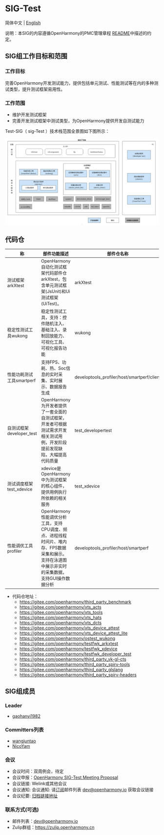 # SIG-Test

简体中文 | [English](./sig_test.md)

说明：本SIG的内容遵循OpenHarmony的PMC管理章程 [README](/zh/pmc.md)中描述的约定。

## SIG组工作目标和范围

### 工作目标
​     完善OpenHarmony开发测试能力，提供包括单元测试、性能测试等在内的多种测试类型，提升测试框架易用性。

### 工作范围

- 维护开发测试框架
- 完善开发测试框架中测试类型，为OpenHarmony提供开发自测试能力

Test-SIG（ sig-Test ）技术栈范围全景图如下图所示：

![test_overview](figures/test_overview.png)

## 代码仓
| **称**                    | **部件功能描述**                                             | **部件仓名称**                              |
| ------------------------- | ------------------------------------------------------------ | ------------------------------------------- |
| 测试框架arkXtest          | OpenHarmony自动化测试框架代码部件仓arkXtest，包含单元测试框架(JsUnit)和Ui测试框架(UiTest)。 | arkXtest                                    |
| 稳定性测试工具wukong      | 稳定性测试工具，支持：控件随机注入、基础注入、录制回放能力、可视化工具、可视化报告功能 | wukong                                      |
| 性能功耗测试工具smartperf | 支持FPS、功耗、热、Soc信息的实时采集、实时展示、数据报告生成 | developtools_profiler/host/smartperf/client |
| 自测试框架developer_test  | OpenHarmony为开发者提供了一套全面的自测试框架，开发者可根据测试需求开发相关测试用例，开发阶段提前发现缺陷，大幅提高代码质量 | test_developertest                          |
| 测试调度框架test_xdevice  | xdevice是OpenHarmony中为测试框架的核心组件，提供用例执行所依赖的相关服务 | test_xdevice                                |
| 性能调优工具profiler      | OpenHarmony性能调优分析工具，支持CPU调度、频点、进程线程时间片、堆内存、FPS数据采集和展示。支持在泳道图中展示非实时的采集数据，支持GUI操作数据分析 | developtools_profiler/host/smartperf        |

- 代码仓地址：
  - https://gitee.com/openharmony/third_party_benchmark
  - https://gitee.com/openharmony/xts_acts
  - https://gitee.com/openharmony/xts_tools
  - https://gitee.com/openharmony/xts_hats
  - https://gitee.com/openharmony/xts_dcts
  - https://gitee.com/openharmony/xts_device_attest
  - https://gitee.com/openharmony/xts_device_attest_lite
  - https://gitee.com/openharmony/ostest_wukong
  - https://gitee.com/openharmony/testfwk_arkxtest
  - https://gitee.com/openharmony/testfwk_xdevice
  - https://gitee.com/openharmony/testfwk_developer_test
  - https://gitee.com/openharmony/third_party_vk-gl-cts
  - https://gitee.com/openharmony/third_party_spirv-tools
  - https://gitee.com/openharmony/third_party_glslang
  - https://gitee.com/openharmony/third_party_spirv-headers
## SIG组成员

### Leader
- [gaohanyi1982](https://gitee.com/gaohanyi1982)

### Committers列表
- [wangjuntao](https://gitee.com/buranfanchen)
- [NicoYam](https://gitee.com/nicoyam)

### 会议
 - 会议时间：双周例会，待定
 - 会议申报：[OpenHarmony SIG-Test Meeting Proposal](https://etherpad.openharmony.cn/p/sig-test)
 - 会议链接: Welink或其他会议
 - 会议通知: 会议通知: 请[订阅](https://lists.openatom.io/postorius/lists/dev.openharmony.io)邮件列表 dev@openharmony.io 获取会议链接
 - 会议纪要: [归档链接地址](https://gitee.com/openharmony-sig/sig-content)

### 联系方式(可选)

- 邮件列表：dev@openharmony.io
- Zulip群组：https://zulip.openharmony.cn

